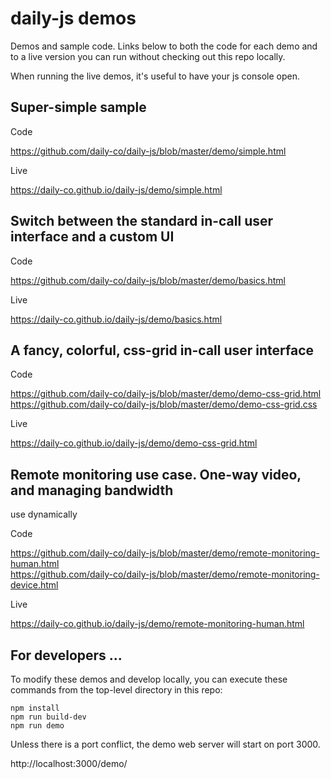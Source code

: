 # daily-js demos

Demos and sample code. Links below to both the code for each demo and
to a live version you can run without checking out this repo locally.

When running the live demos, it's useful to have your js console open.

## Super-simple sample

Code

  https://github.com/daily-co/daily-js/blob/master/demo/simple.html

Live

  https://daily-co.github.io/daily-js/demo/simple.html

## Switch between the standard in-call user interface and a custom UI

Code

  https://github.com/daily-co/daily-js/blob/master/demo/basics.html

Live

  https://daily-co.github.io/daily-js/demo/basics.html

## A fancy, colorful, css-grid in-call user interface

Code

  https://github.com/daily-co/daily-js/blob/master/demo/demo-css-grid.html <br />
  https://github.com/daily-co/daily-js/blob/master/demo/demo-css-grid.css

Live

  https://daily-co.github.io/daily-js/demo/demo-css-grid.html

## Remote monitoring use case. One-way video, and managing bandwidth
   use dynamically

Code

  https://github.com/daily-co/daily-js/blob/master/demo/remote-monitoring-human.html <br />
  https://github.com/daily-co/daily-js/blob/master/demo/remote-monitoring-device.html

Live

  https://daily-co.github.io/daily-js/demo/remote-monitoring-human.html



## For developers ...

To modify these demos and develop locally, you can execute these
commands from the top-level directory in this repo:

```
npm install
npm run build-dev
npm run demo
```

Unless there is a port conflict, the demo web server will start on port 3000.

  http://localhost:3000/demo/
